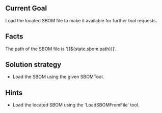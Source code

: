 ## Current Goal

Load the located SBOM file to make it available for further tool requests.

## Facts

The path of the SBOM file is '[(${state.sbom.path})]'.

## Solution strategy

* Load the SBOM using the given SBOMTool.

## Hints

* Load the located SBOM using the 'LoadSBOMFromFile' tool.
